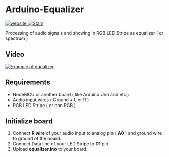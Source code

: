 # Arduino-Equalizer

<div>
  <!-- Version -->
  <a href="https://marktext.github.io/website">
    <img src="https://badge.fury.io/gh/mohammad1ta%2Farduino-equalizer.svg" alt="website">
  </a>
  <!-- Stars -->
  <a href="https://github.com/mohammad1ta/arduino-equalizer">
    <img src="https://img.shields.io/github/stars/mohammad1ta/arduino-equalizer.svg" alt="Stars">
  </a>
</div>
  
Processing of audio signals and showing in RGB LED Stripe as equalizer ( or spectrum )

## Video
[![Example of equalizer](https://img.youtube.com/vi/f7fiRIdPt94/2.jpg)](https://youtu.be/f7fiRIdPt94 "Arduino equalizer example") 

## Requirements
- NodeMCU or another board ( like Arduino Uno and etc ).
- Audio input wires ( Ground + L or R )
- RGB LED Stripe ( or non RGB )

## Initialize board
1. Connect **R wire** of your audio input to analog pin ( **A0** ) and ground wire to ground of the board.
2. Connect Data line of your LED Stripe to **D1** pin.
3. Upload **equalizer.ino** to your board.
